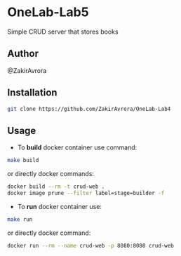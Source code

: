 # OneLab-Lab5
Simple CRUD server that stores books

## Author
@ZakirAvrora

## Installation

```bash
git clone https://github.com/ZakirAvrora/OneLab-Lab4
```

## Usage

- To __build__ docker container use command:
```bash
make build
```
or directly docker commands:
```bash
docker build --rm -t crud-web .
docker image prune --filter label=stage=builder -f
```
- To __run__ docker container use:
```bash
make run 
```
or directly docker command:
```bash
docker run --rm --name crud-web -p 8080:8080 crud-web
```